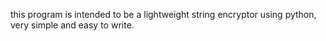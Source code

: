 this program is intended to be a lightweight string encryptor using python, very simple and easy to write. 
